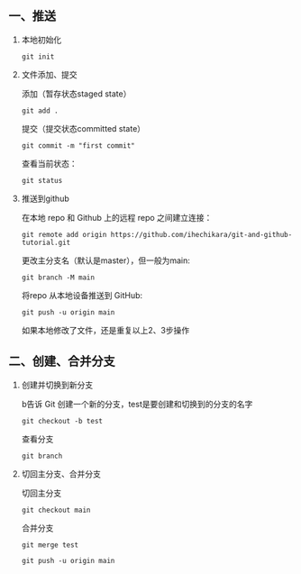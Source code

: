 
## 一、推送

1. 本地初始化

   ```shell
   git init
   ```

2. 文件添加、提交

   添加（暂存状态staged state）

   ```shell
   git add .
   ```

   提交（提交状态committed state）

   ```shell
   git commit -m "first commit"
   ```

   查看当前状态：

   ```shell
   git status
   ```

3. 推送到github

    在本地 repo 和 Github 上的远程 repo 之间建立连接：

   ```shell
   git remote add origin https://github.com/ihechikara/git-and-github-tutorial.git
   ```

   更改主分支名（默认是master），但一般为main:

   ```shell
   git branch -M main
   ```

   将repo 从本地设备推送到 GitHub:

   ```shell
   git push -u origin main
   ```

   如果本地修改了文件，还是重复以上2、3步操作

## 二、创建、合并分支

1. 创建并切换到新分支

    b告诉 Git 创建一个新的分支，test是要创建和切换到的分支的名字

   ```shell
   git checkout -b test
   ```

   查看分支

   ```shell
   git branch
   ```

2. 切回主分支、合并分支

   切回主分支

   ```shell
   git checkout main
   ```

    合并分支

    ```shell
    git merge test

    git push -u origin main 
    ```
